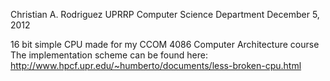Christian A. Rodriguez
UPRRP Computer Science Department
December 5, 2012

16 bit simple CPU made for my CCOM 4086 Computer Architecture course
The implementation scheme can be found here: http://www.hpcf.upr.edu/~humberto/documents/less-broken-cpu.html